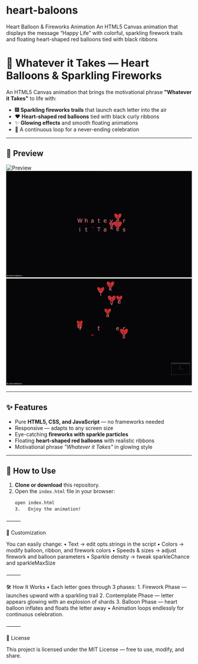 # heart-baloons
Heart Balloon &amp; Fireworks Animation An HTML5 Canvas animation that displays the message “Happy Life” with colorful, sparkling firework trails and floating heart-shaped red balloons tied with black ribbons
# 🎇 Whatever it Takes — Heart Balloons & Sparkling Fireworks

An HTML5 Canvas animation that brings the motivational phrase **"Whatever it Takes"** to life with:

- 🎆 **Sparkling fireworks trails** that launch each letter into the air
- ❤️ **Heart-shaped red balloons** tied with black curly ribbons
- ✨ **Glowing effects** and smooth floating animations
- 🔄 A continuous loop for a never-ending celebration

---

## 📸 Preview
![Preview]( screenshot1.jpg)
![Preview]( screenshot2.jpg)
![Preview]( screenshot3.jpg)


---

## ✨ Features
- Pure **HTML5, CSS, and JavaScript** — no frameworks needed
- Responsive — adapts to any screen size
- Eye-catching **fireworks with sparkle particles**
- Floating **heart-shaped red balloons** with realistic ribbons
- Motivational phrase *"Whatever it Takes"* in glowing style

---

## 🚀 How to Use
1. **Clone or download** this repository.
2. Open the `index.html` file in your browser:
   ```bash
   open index.html
   3.	Enjoy the animation!

⸻

🎯 Customization

You can easily change:
	•	Text → edit opts.strings in the script
	•	Colors → modify balloon, ribbon, and firework colors
	•	Speeds & sizes → adjust firework and balloon parameters
	•	Sparkle density → tweak sparkleChance and sparkleMaxSize

⸻

🛠️ How It Works
	•	Each letter goes through 3 phases:
	1.	Firework Phase — launches upward with a sparkling trail
	2.	Contemplate Phase — letter appears glowing with an explosion of shards
	3.	Balloon Phase — heart balloon inflates and floats the letter away
	•	Animation loops endlessly for continuous celebration.

⸻

📄 License

This project is licensed under the MIT License — free to use, modify, and share.


